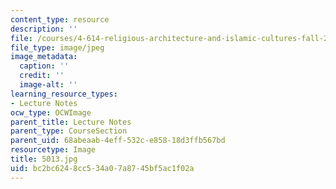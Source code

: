 ```yaml
---
content_type: resource
description: ''
file: /courses/4-614-religious-architecture-and-islamic-cultures-fall-2002/bc2bc6248cc534a07a8745bf5ac1f02a_5013.jpg
file_type: image/jpeg
image_metadata:
  caption: ''
  credit: ''
  image-alt: ''
learning_resource_types:
- Lecture Notes
ocw_type: OCWImage
parent_title: Lecture Notes
parent_type: CourseSection
parent_uid: 68abeaab-4eff-532c-e858-18d3ffb567bd
resourcetype: Image
title: 5013.jpg
uid: bc2bc624-8cc5-34a0-7a87-45bf5ac1f02a
---
```


